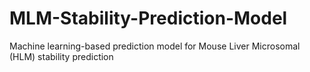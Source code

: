 # MLM-Stability-Prediction-Model
Machine learning-based prediction model for Mouse Liver Microsomal (HLM) stability prediction
